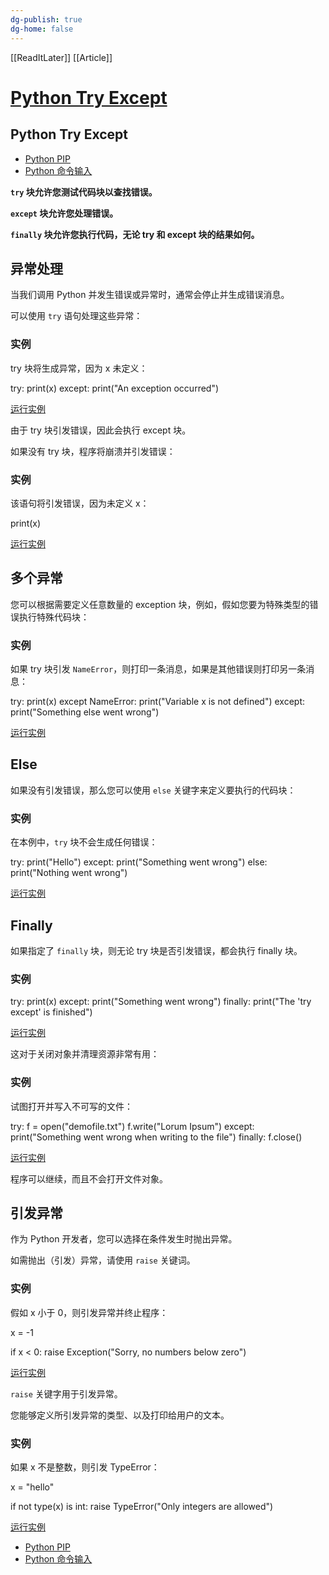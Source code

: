 ```yaml
---
dg-publish: true
dg-home: false
---
```

[[ReadItLater]] [[Article]]

# [Python Try Except](https://www.w3school.com.cn/python/python_try_except.asp)

## Python Try Except

-   [Python PIP](https://www.w3school.com.cn/python/python_pip.asp "Python PIP")
-   [Python 命令输入](https://www.w3school.com.cn/python/python_cmd_input.asp "Python 命令行输入")

**`try` 块允许您测试代码块以查找错误。**

**`except` 块允许您处理错误。**

**`finally` 块允许您执行代码，无论 try 和 except 块的结果如何。**

## 异常处理

当我们调用 Python 并发生错误或异常时，通常会停止并生成错误消息。

可以使用 `try` 语句处理这些异常：

### 实例

try 块将生成异常，因为 x 未定义：

try:
  print(x)
except:
  print("An exception occurred")

[运行实例](https://www.w3school.com.cn/tiy/t.asp?f=python_try_except_1)

由于 try 块引发错误，因此会执行 except 块。

如果没有 try 块，程序将崩溃并引发错误：

### 实例

该语句将引发错误，因为未定义 x：

print(x)

[运行实例](https://www.w3school.com.cn/tiy/t.asp?f=python_try_except_error)

## 多个异常

您可以根据需要定义任意数量的 exception 块，例如，假如您要为特殊类型的错误执行特殊代码块：

### 实例

如果 try 块引发 `NameError`，则打印一条消息，如果是其他错误则打印另一条消息：

try:
  print(x)
except NameError:
  print("Variable x is not defined")
except:
  print("Something else went wrong")

[运行实例](https://www.w3school.com.cn/tiy/t.asp?f=python_try_except_2)

## Else

如果没有引发错误，那么您可以使用 `else` 关键字来定义要执行的代码块：

### 实例

在本例中，`try` 块不会生成任何错误：

try:
  print("Hello")
except:
  print("Something went wrong")
else:
  print("Nothing went wrong")

[运行实例](https://www.w3school.com.cn/tiy/t.asp?f=python_try_except_3)

## Finally

如果指定了 `finally` 块，则无论 try 块是否引发错误，都会执行 finally 块。

### 实例

try:
  print(x)
except:
  print("Something went wrong")
finally:
  print("The 'try except' is finished")

[运行实例](https://www.w3school.com.cn/tiy/t.asp?f=python_try_except_4)

这对于关闭对象并清理资源非常有用：

### 实例

试图打开并写入不可写的文件：

try:
  f = open("demofile.txt")
  f.write("Lorum Ipsum")
except:
  print("Something went wrong when writing to the file")
finally:
  f.close()

[运行实例](https://www.w3school.com.cn/tiy/t.asp?f=python_try_except_5)

程序可以继续，而且不会打开文件对象。

## 引发异常

作为 Python 开发者，您可以选择在条件发生时抛出异常。

如需抛出（引发）异常，请使用 `raise` 关键词。

### 实例

假如 x 小于 0，则引发异常并终止程序：

x = -1

if x < 0:
  raise Exception("Sorry, no numbers below zero")

[运行实例](https://www.w3school.com.cn/tiy/t.asp?f=demo_python_ref_keyword_raise_1)

`raise` 关键字用于引发异常。

您能够定义所引发异常的类型、以及打印给用户的文本。

### 实例

如果 x 不是整数，则引发 TypeError：

x = "hello"

if not type(x) is int:
  raise TypeError("Only integers are allowed")

[运行实例](https://www.w3school.com.cn/tiy/t.asp?f=demo_python_ref_keyword_raise_2)

-   [Python PIP](https://www.w3school.com.cn/python/python_pip.asp "Python PIP")
-   [Python 命令输入](https://www.w3school.com.cn/python/python_cmd_input.asp "Python 命令行输入")